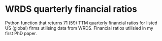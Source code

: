 # WRDS quarterly financial ratios

Python function that returns 71 (59) TTM quarterly financial ratios for listed US (global) firms utilising data from WRDS. Financial ratios utilisied in my first PhD paper.
